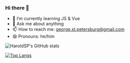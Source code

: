 ### Hi there 👋

<!--
- 🔭 I’m currently working on ...
- 👯 I’m looking to collaborate on ...
- 🤔 I’m looking for help with ...
- ⚡ Fun fact: ...
-->
- 🌱 I’m currently learning JS & Vue
- 💬 Ask me about anything
- 📫 How to reach me: george.st.petersburg@gmail.com
- 😄 Pronouns: he/him

![HaroldSP's GitHub stats](https://github-readme-stats.vercel.app/api?username=HaroldSP&show_icons=true&theme=transparent)

[![Top Langs](https://github-readme-stats.vercel.app/api/top-langs/?username=HaroldSP&layout=donut&hide=Makefile,CMake&theme=transparent)](https://github.com/HaroldSP/github-readme-stats)
